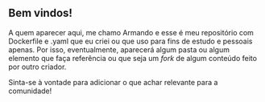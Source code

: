 ## Bem vindos!

A quem aparecer aqui, me chamo Armando e esse é meu repositório com Dockerfile e .yaml que eu criei ou que uso para fins de estudo e pessoais apenas.
Por isso, eventualmente, aparecerá algum pasta ou algum elemento que faça referência ou que seja um *fork* de algum conteúdo feito por outro criador.

Sinta-se à vontade para adicionar o que achar relevante para a comunidade!
